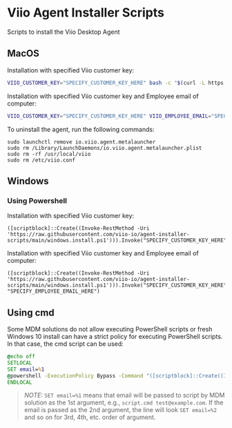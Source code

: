 # Viio Agent Installer Scripts

Scripts to install the Viio Desktop Agent

## MacOS

Installation with specified Viio customer key:

```sh
VIIO_CUSTOMER_KEY="SPECIFY_CUSTOMER_KEY_HERE" bash -c "$(curl -L https://raw.githubusercontent.com/viio-io/agent-installer-scripts/main/macos.install.sh)"
```

Installation with specified Viio customer key and Employee email of computer:

```sh
VIIO_CUSTOMER_KEY="SPECIFY_CUSTOMER_KEY_HERE" VIIO_EMPLOYEE_EMAIL="SPECIFY_EMPLOYEE_EMAIL_HERE" bash -c "$(curl -L https://raw.githubusercontent.com/viio-io/agent-installer-scripts/main/macos.install.sh)"
```

To uninstall the agent, run the following commands:

```shell
sudo launchctl remove io.viio.agent.metalauncher
sudo rm /Library/LaunchDaemons/io.viio.agent.metalauncher.plist
sudo rm -rf /usr/local/viio
sudo rm /etc/viio.conf
```

## Windows

### Using Powershell

Installation with specified Viio customer key:

```powerhsell
([scriptblock]::Create((Invoke-RestMethod -Uri 'https://raw.githubusercontent.com/viio-io/agent-installer-scripts/main/windows.install.ps1'))).Invoke("SPECIFY_CUSTOMER_KEY_HERE")
```

Installation with specified Viio customer key and Employee email of computer:

```powerhsell
([scriptblock]::Create((Invoke-RestMethod -Uri 'https://raw.githubusercontent.com/viio-io/agent-installer-scripts/main/windows.install.ps1'))).Invoke("SPECIFY_CUSTOMER_KEY_HERE", "SPECIFY_EMPLOYEE_EMAIL_HERE")
```

## Using cmd

Some MDM solutions do not allow executing PowerShell scripts or fresh Windows 10 install can have a strict policy for executing PowerShell scripts.
In that case, the cmd script can be used:

```cmd
@echo off
SETLOCAL
SET email=%1
@powershell -ExecutionPolicy Bypass -Command "([scriptblock]::Create((Invoke-RestMethod -Uri 'https://raw.githubusercontent.com/viio-io/agent-installer-scripts/main/windows.install.ps1')).Invoke('SPECIFY_CUSTOMER_KEY_HERE', '%email%'))"
ENDLOCAL
```

> *NOTE:* `SET email=%1` means that email will be passed to script by MDM solution as the 1st argument, e.g., `script.cmd test@example.com`. If the email is passed as the 2nd argument, the line will look `SET email=%2` and so on for 3rd, 4th, etc. order of argument.

